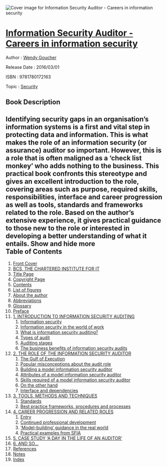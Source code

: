 ![Cover image for Information Security Auditor - Careers in information security](https://imgdetail.ebookreading.net/cover/cover/security/EB9781780172163.jpg)

[Information Security Auditor - Careers in information security](https://ebookreading.net/view/book/Information+Security+Auditor+-+Careers+in+information+security-EB9781780172163_1.html "Information Security Auditor - Careers in information security")
====================================================================================================================

Author : [Wendy Goucher](https://ebookreading.net/search/author/Wendy+Goucher)

Release Date : 2016/03/01

ISBN : 9781780172163

Topic : [Security](https://ebookreading.net/search/category/security)

Book Description
-----------------

 Identifying security gaps in an organisation’s information systems is a first and vital step in protecting data and information. This is what makes the role of an information security (or assurance) auditor so important. However, this is a role that is often maligned as a ‘check list monkey’ who adds nothing to the business. This practical book confronts this stereotype and gives an excellent introduction to the role, covering areas such as purpose, required skills, responsibilities, interface and career progression as well as tools, standards and frameworks related to the role. Based on the author’s extensive experience, it gives practical guidance to those new to the role or interested in developing a better understanding of what it entails.
        Show and hide more                
Table of Contents
-----------------

1. [Front Cover](https://ebookreading.net/view/book/Information+Security+Auditor+-+Careers+in+information+security-EB9781780172163_1.html)
1. [BCS, THE CHARTERED INSTITUTE FOR IT](https://ebookreading.net/view/book/Information+Security+Auditor+-+Careers+in+information+security-EB9781780172163_4.html)
1. [Title Page](https://ebookreading.net/view/book/Information+Security+Auditor+-+Careers+in+information+security-EB9781780172163_5.html)
1. [Copyright Page](https://ebookreading.net/view/book/Information+Security+Auditor+-+Careers+in+information+security-EB9781780172163_6.html)
1. [Contents](https://ebookreading.net/view/book/Information+Security+Auditor+-+Careers+in+information+security-EB9781780172163_7.html)
1. [List of figures](https://ebookreading.net/view/book/Information+Security+Auditor+-+Careers+in+information+security-EB9781780172163_8.html)
1. [About the author](https://ebookreading.net/view/book/Information+Security+Auditor+-+Careers+in+information+security-EB9781780172163_9.html)
1. [Abbreviations](https://ebookreading.net/view/book/Information+Security+Auditor+-+Careers+in+information+security-EB9781780172163_10.html)
1. [Glossary](https://ebookreading.net/view/book/Information+Security+Auditor+-+Careers+in+information+security-EB9781780172163_11.html)
1. [Preface](https://ebookreading.net/view/book/Information+Security+Auditor+-+Careers+in+information+security-EB9781780172163_12.html)
1. [1. INTRODUCTION TO INFORMATION SECURITY AUDITING](https://ebookreading.net/view/book/Information+Security+Auditor+-+Careers+in+information+security-EB9781780172163_13.html)
    1. [Information security](https://ebookreading.net/view/book/Information+Security+Auditor+-+Careers+in+information+security-EB9781780172163_13.html#sec1.1)
    1. [Information security in the world of work](https://ebookreading.net/view/book/Information+Security+Auditor+-+Careers+in+information+security-EB9781780172163_13.html#sec1.2)
    1. [What is information security auditing?](https://ebookreading.net/view/book/Information+Security+Auditor+-+Careers+in+information+security-EB9781780172163_13.html#sec1.3)
    1. [Types of audit](https://ebookreading.net/view/book/Information+Security+Auditor+-+Careers+in+information+security-EB9781780172163_13.html#sec1.4)
    1. [Auditing stages](https://ebookreading.net/view/book/Information+Security+Auditor+-+Careers+in+information+security-EB9781780172163_13.html#sec1.5)
    1. [The business benefits of information security audits](https://ebookreading.net/view/book/Information+Security+Auditor+-+Careers+in+information+security-EB9781780172163_13.html#sec1.6)
1. [2. THE ROLE OF THE INFORMATION SECURITY  AUDITOR](https://ebookreading.net/view/book/Information+Security+Auditor+-+Careers+in+information+security-EB9781780172163_14.html)
    1. [The Gulf of Execution](https://ebookreading.net/view/book/Information+Security+Auditor+-+Careers+in+information+security-EB9781780172163_14.html#sec2.1)
    1. [Popular misconceptions about the audit role](https://ebookreading.net/view/book/Information+Security+Auditor+-+Careers+in+information+security-EB9781780172163_14.html#sec2.2)
    1. [Building a model information security auditor](https://ebookreading.net/view/book/Information+Security+Auditor+-+Careers+in+information+security-EB9781780172163_14.html#sec2.3)
    1. [Attributes of a model information security auditor](https://ebookreading.net/view/book/Information+Security+Auditor+-+Careers+in+information+security-EB9781780172163_14.html#sec2.4)
    1. [Skills required of a model information security auditor](https://ebookreading.net/view/book/Information+Security+Auditor+-+Careers+in+information+security-EB9781780172163_14.html#sec2.5)
    1. [On the other hand](https://ebookreading.net/view/book/Information+Security+Auditor+-+Careers+in+information+security-EB9781780172163_14.html#sec2.6)
    1. [Interface and dependencies](https://ebookreading.net/view/book/Information+Security+Auditor+-+Careers+in+information+security-EB9781780172163_14.html#sec2.7)
1. [3. TOOLS, METHODS AND TECHNIQUES](https://ebookreading.net/view/book/Information+Security+Auditor+-+Careers+in+information+security-EB9781780172163_15.html)
    1. [Standards](https://ebookreading.net/view/book/Information+Security+Auditor+-+Careers+in+information+security-EB9781780172163_15.html#sec3.1)
    1. [Best practice frameworks, procedures and processes](https://ebookreading.net/view/book/Information+Security+Auditor+-+Careers+in+information+security-EB9781780172163_15.html#sec3.2)
1. [4. CAREER PROGRESSION AND RELATED ROLES](https://ebookreading.net/view/book/Information+Security+Auditor+-+Careers+in+information+security-EB9781780172163_16.html)
    1. [Entry](https://ebookreading.net/view/book/Information+Security+Auditor+-+Careers+in+information+security-EB9781780172163_16.html#sec4.1)
    1. [Continued professional development](https://ebookreading.net/view/book/Information+Security+Auditor+-+Careers+in+information+security-EB9781780172163_16.html#sec4.2)
    1. [‘Model-building’ guidance in the real world](https://ebookreading.net/view/book/Information+Security+Auditor+-+Careers+in+information+security-EB9781780172163_16.html#sec4.3)
    1. [Practical examples from SFIA](https://ebookreading.net/view/book/Information+Security+Auditor+-+Careers+in+information+security-EB9781780172163_16.html#sec4.4)
1. [5. CASE STUDY ‘A DAY IN THE LIFE OF AN AUDITOR’](https://ebookreading.net/view/book/Information+Security+Auditor+-+Careers+in+information+security-EB9781780172163_17.html)
1. [6. AND SO…](https://ebookreading.net/view/book/Information+Security+Auditor+-+Careers+in+information+security-EB9781780172163_18.html)
1. [References](https://ebookreading.net/view/book/Information+Security+Auditor+-+Careers+in+information+security-EB9781780172163_19.html)
1. [Notes](https://ebookreading.net/view/book/Information+Security+Auditor+-+Careers+in+information+security-EB9781780172163_20.html)
1. [Index](https://ebookreading.net/view/book/Information+Security+Auditor+-+Careers+in+information+security-EB9781780172163_21.html)
